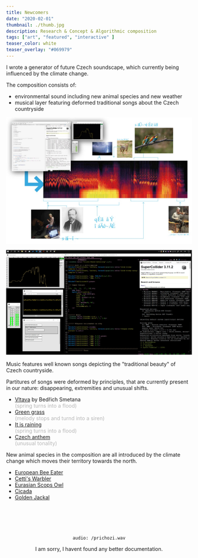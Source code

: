 ```yaml
---
title: Newcomers
date: "2020-02-01"
thumbnail: ./thumb.jpg
description: Research & Concept & Algorithmic composition
tags: ["art", "featured", "interactive" ]
teaser_color: white
teaser_overlay: "#069979"
---
```


<div class="p-row p-row_center">

<div class="p-col p-col_12 p-col_md_6 p-col_lg_4 p-col_xl_3">

I wrote a generator of future Czech soundscape, which currently being influenced by the climate change.

The composition consists of:

- environmental sound including new animal species and new weather
- musical layer featuring deformed traditional songs about the Czech countryside

</div>

<div class="p-col p-col_12 p-col_md_6 p-col_lg_5">

![](./prichozi-kompozice.jpg)

</div>

<div class="p-col p-col_12"></div>

<div class="p-col p-col_12 p-col_md_6 p-col_lg_6 p-col_xl_6">

![](./prichozi-setup.jpg)

</div>

<div class="p-col p-col_12 p-col_md_6 p-col_lg_3 p-col_xl_3">

Music features well known songs depicting the "traditional beauty" of Czech countryside.

Partitures of songs were deformed by principles, that are currently present in our nature: disappearing, extremities and unusual shifts.

- [Vltava](https://www.youtube.com/watch?v=QRF4DruNVwM) by Bedřich Smetana <br/><span style="opacity:.3">(spring turns into a flood)</span>
- [Green grass](https://www.youtube.com/watch?v=0nk9pBe8CtE) <br/><span style="opacity:.3">(melody stops and turnd into a siren)</span>
- [It is raining](https://www.youtube.com/watch?v=otqI3vqfzM0) <br/><span style="opacity:.3">(spring turns into a flood)</span>
- [Czech anthem](https://www.youtube.com/watch?v=e12rGRO4JuA) <br/><span style="opacity:.3">(unusual tonality)</span>

</div>

<div class="p-col p-col_12 p-col_md_6 p-col_lg_3 p-col_xl_2">

New animal species in the composition are all introduced by the climate change which moves their territory towards the north.

- [European Bee Eater](https://en.wikipedia.org/wiki/European_bee-eater)
- [Cetti's Warbler](https://en.wikipedia.org/wiki/Cetti%27s_warbler)
- [Eurasian Scops Owl](https://en.wikipedia.org/wiki/Eurasian_scops_owl)
- [Cicada](https://en.wikipedia.org/wiki/Cicadidae)
- [Golden Jackal](https://en.wikipedia.org/wiki/Golden_jackal)

</div>

<div class="p-col p-col_12" style="text-align: center; padding-top: 4rem;">

`audio: /prichozi.wav`

I am sorry, I havent found any better documentation.

</div>


</div>